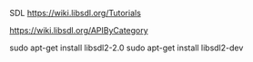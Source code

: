 SDL
https://wiki.libsdl.org/Tutorials

https://wiki.libsdl.org/APIByCategory


sudo apt-get install libsdl2-2.0
sudo apt-get install libsdl2-dev
